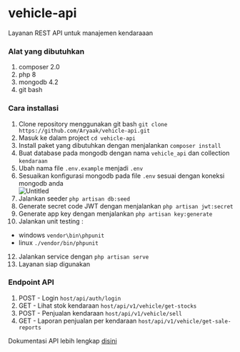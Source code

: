 # vehicle-api
Layanan REST API untuk manajemen kendaraaan

### Alat yang dibutuhkan
1. composer 2.0
2. php 8
3. mongodb 4.2
4. git bash

### Cara installasi
1. Clone repository menggunakan git bash  `git clone https://github.com/Aryaak/vehicle-api.git`
2. Masuk ke dalam project `cd vehicle-api`
3. Install paket yang dibutuhkan dengan menjalankan `composer install`
4. Buat database pada mongodb dengan nama `vehicle_api` dan collection `kendaraan`
5. Ubah nama file `.env.example` menjadi `.env`
6. Sesuaikan konfigurasi mongodb pada file `.env` sesuai dengan koneksi mongodb anda <br>
![Untitled](https://user-images.githubusercontent.com/55610152/168071383-ce37137d-d439-4090-8425-1bcf52076a73.png)
8. Jalankan seeder `php artisan db:seed`
9. Generate secret code JWT dengan menjalankan `php artisan jwt:secret`
10. Generate app key dengan menjalankan `php artisan key:generate`
11. Jalankan unit testing :
   - windows `vendor\bin\phpunit`
   - linux `./vendor/bin/phpunit` 
12. Jalankan service dengan `php artisan serve`
13. Layanan siap digunakan

### Endpoint API
1. POST - Login `host/api/auth/login`
2. GET - Lihat stok kendaraan `host/api/v1/vehicle/get-stocks`
3. POST - Penjualan kendaraan `host/api/v1/vehicle/sell`
4. GET - Laporan penjualan per kendaraan `host/api/v1/vehicle/get-sale-reports`

Dokumentasi API lebih lengkap [disini](https://documenter.getpostman.com/view/11372299/UyxhkmT7)
